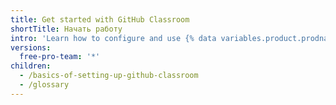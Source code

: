 ```yaml
---
title: Get started with GitHub Classroom
shortTitle: Начать работу
intro: 'Learn how to configure and use {% data variables.product.prodname_classroom %} to administer your course.'
versions:
  free-pro-team: '*'
children:
  - /basics-of-setting-up-github-classroom
  - /glossary
---
```


